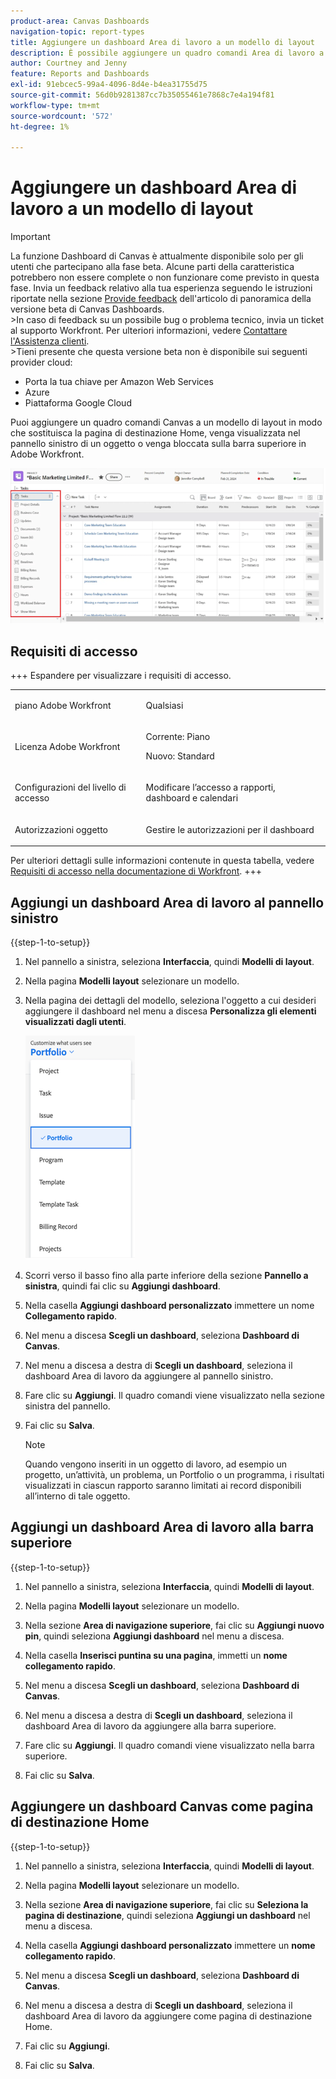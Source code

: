 ```yaml
---
product-area: Canvas Dashboards
navigation-topic: report-types
title: Aggiungere un dashboard Area di lavoro a un modello di layout
description: È possibile aggiungere un quadro comandi Area di lavoro a un modello di layout in modo che sostituisca la pagina di destinazione Home, venga visualizzato nel pannello sinistro di un oggetto o venga fissato alla barra superiore.
author: Courtney and Jenny
feature: Reports and Dashboards
exl-id: 91ebcec5-99a4-4096-8d4e-b4ea31755d75
source-git-commit: 56d0b9281387cc7b35055461e7868c7e4a194f81
workflow-type: tm+mt
source-wordcount: '572'
ht-degree: 1%

---
```


# Aggiungere un dashboard Area di lavoro a un modello di layout

>[!IMPORTANT]
>
>La funzione Dashboard di Canvas è attualmente disponibile solo per gli utenti che partecipano alla fase beta. Alcune parti della caratteristica potrebbero non essere complete o non funzionare come previsto in questa fase. Invia un feedback relativo alla tua esperienza seguendo le istruzioni riportate nella sezione [Provide feedback](/help/quicksilver/product-announcements/betas/canvas-dashboards-beta/canvas-dashboards-beta-information.md#provide-feedback) dell&#39;articolo di panoramica della versione beta di Canvas Dashboards.<br>
>&#x200B;>In caso di feedback su un possibile bug o problema tecnico, invia un ticket al supporto Workfront. Per ulteriori informazioni, vedere [Contattare l&#39;Assistenza clienti](/help/quicksilver/workfront-basics/tips-tricks-and-troubleshooting/contact-customer-support.md).<br>
>&#x200B;>Tieni presente che questa versione beta non è disponibile sui seguenti provider cloud:
>
>* Porta la tua chiave per Amazon Web Services
>* Azure
>* Piattaforma Google Cloud

Puoi aggiungere un quadro comandi Canvas a un modello di layout in modo che sostituisca la pagina di destinazione Home, venga visualizzata nel pannello sinistro di un oggetto o venga bloccata sulla barra superiore in Adobe Workfront.

![Pannello sinistro](assets/left-panel.png)

## Requisiti di accesso

+++ Espandere per visualizzare i requisiti di accesso. 

<table style="table-layout:auto"> 
<col> 
</col> 
<col> 
</col> 
<tbody> 
<tr> 
   <td role="rowheader"><p>piano Adobe Workfront</p></td> 
   <td> 
<p>Qualsiasi </p> 
   </td> 
<tr> 
 <tr> 
   <td role="rowheader"><p>Licenza Adobe Workfront</p></td> 
   <td> 
<p>Corrente: Piano </p> 
<p>Nuovo: Standard</p> 
   </td> 
   </tr> 
  </tr> 
  <tr> 
   <td role="rowheader"><p>Configurazioni del livello di accesso</p></td> 
   <td><p>Modificare l’accesso a rapporti, dashboard e calendari</p>
  </td> 
  </tr> 
    </tr>  
        <tr> 
   <td role="rowheader"><p>Autorizzazioni oggetto</p></td> 
   <td><p>Gestire le autorizzazioni per il dashboard</p>
  </td> 
  </tr> 
</tbody> 
</table>

Per ulteriori dettagli sulle informazioni contenute in questa tabella, vedere [Requisiti di accesso nella documentazione di Workfront](/help/quicksilver/administration-and-setup/add-users/access-levels-and-object-permissions/access-level-requirements-in-documentation.md).
+++

## Aggiungi un dashboard Area di lavoro al pannello sinistro

{{step-1-to-setup}}

1. Nel pannello a sinistra, seleziona **Interfaccia**, quindi **Modelli di layout**.

1. Nella pagina **Modelli layout** selezionare un modello.

1. Nella pagina dei dettagli del modello, seleziona l&#39;oggetto a cui desideri aggiungere il dashboard nel menu a discesa **Personalizza gli elementi visualizzati dagli utenti**.

   ![Personalizza l&#39;elenco a discesa visualizzato dagli utenti](assets/customize-what-users-see.png)

1. Scorri verso il basso fino alla parte inferiore della sezione **Pannello a sinistra**, quindi fai clic su **Aggiungi dashboard**.

1. Nella casella **Aggiungi dashboard personalizzato** immettere un nome **Collegamento rapido**.

1. Nel menu a discesa **Scegli un dashboard**, seleziona **Dashboard di Canvas**.

1. Nel menu a discesa a destra di **Scegli un dashboard**, seleziona il dashboard Area di lavoro da aggiungere al pannello sinistro.

1. Fare clic su **Aggiungi**. Il quadro comandi viene visualizzato nella sezione sinistra del pannello.

1. Fai clic su **Salva**.

   >[!NOTE]
   >
   >Quando vengono inseriti in un oggetto di lavoro, ad esempio un progetto, un’attività, un problema, un Portfolio o un programma, i risultati visualizzati in ciascun rapporto saranno limitati ai record disponibili all’interno di tale oggetto.


## Aggiungi un dashboard Area di lavoro alla barra superiore

{{step-1-to-setup}}

1. Nel pannello a sinistra, seleziona **Interfaccia**, quindi **Modelli di layout**.

1. Nella pagina **Modelli layout** selezionare un modello.

1. Nella sezione **Area di navigazione superiore**, fai clic su **Aggiungi nuovo pin**, quindi seleziona **Aggiungi dashboard** nel menu a discesa.

1. Nella casella **Inserisci puntina su una pagina**, immetti un **nome collegamento rapido**.

1. Nel menu a discesa **Scegli un dashboard**, seleziona **Dashboard di Canvas**.

1. Nel menu a discesa a destra di **Scegli un dashboard**, seleziona il dashboard Area di lavoro da aggiungere alla barra superiore.

1. Fare clic su **Aggiungi**. Il quadro comandi viene visualizzato nella barra superiore.

1. Fai clic su **Salva**.

## Aggiungere un dashboard Canvas come pagina di destinazione Home

{{step-1-to-setup}}

1. Nel pannello a sinistra, seleziona **Interfaccia**, quindi **Modelli di layout**.

1. Nella pagina **Modelli layout** selezionare un modello.

1. Nella sezione **Area di navigazione superiore**, fai clic su **Seleziona la pagina di destinazione**, quindi seleziona **Aggiungi un dashboard** nel menu a discesa.

1. Nella casella **Aggiungi dashboard personalizzato** immettere un **nome collegamento rapido**.

1. Nel menu a discesa **Scegli un dashboard**, seleziona **Dashboard di Canvas**.

1. Nel menu a discesa a destra di **Scegli un dashboard**, seleziona il dashboard Area di lavoro da aggiungere come pagina di destinazione Home.

1. Fai clic su **Aggiungi**.

1. Fai clic su **Salva**.
